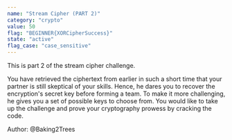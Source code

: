 ```yaml
---
name: "Stream Cipher (PART 2)"
category: "crypto"
value: 50
flag: "BEGINNER{XORCipherSuccess}"
state: "active"
flag_case: "case_sensitive"
---
```


This is part 2 of the stream cipher challenge.

You have retrieved the ciphertext from earlier in such a short time that your partner is still skeptical of your skills. Hence, he dares you to recover the encryption's secret key before forming a team. To make it more challenging, he gives you a set of possible keys to choose from. You would like to take up the challenge and prove your cryptography prowess by cracking the code.

Author: @Baking2Trees
